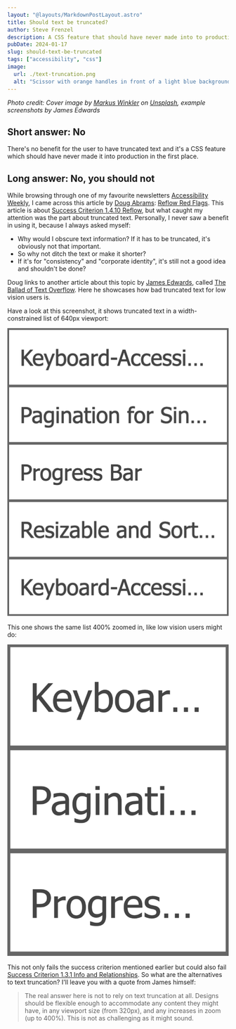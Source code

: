 ```yaml
---
layout: "@layouts/MarkdownPostLayout.astro"
title: Should text be truncated?
author: Steve Frenzel
description: A CSS feature that should have never made into to production, and why you sh...
pubDate: 2024-01-17
slug: should-text-be-truncated
tags: ["accessibility", "css"]
image:
  url: ./text-truncation.png
  alt: "Scissor with orange handles in front of a light blue background. The words 'Success Criterion 1.4.10 Reflow' are fragmented and seem to be cut off. Also the word 'Reflow' has been truncated."
---
```


_Photo credit: Cover image by [Markus Winkler](https://unsplash.com/@markuswinkler?utm_content=creditCopyText&utm_medium=referral&utm_source=unsplash) on [Unsplash](https://unsplash.com/photos/silver-scissors-on-blue-surface-bNhCzmKZ_dI?utm_content=creditCopyText&utm_medium=referral&utm_source=unsplash), example screenshots by James Edwards_

## Short answer: No

There's no benefit for the user to have truncated text and it's a CSS feature which should have never made it into production in the first place.

## Long answer: No, you should not

While browsing through one of my favourite newsletters [Accessibility Weekly](https://a11yweekly.com/), I came across this article by [Doug Abrams](https://www.tpgi.com/author/doug/): [Reflow Red Flags](https://www.tpgi.com/reflow-red-flags/). This article is about [Success Criterion 1.4.10 Reflow](https://www.w3.org/TR/WCAG21/#reflow), but what caught my attention was the part about truncated text. Personally, I never saw a benefit in using it, because I always asked myself:

- Why would I obscure text information? If it has to be truncated, it's obviously not that important.
- So why not ditch the text or make it shorter?
- If it's for "consistency" and "corporate identity", it's still not a good idea and shouldn't be done?

Doug links to another article about this topic by [James Edwards](https://www.tpgi.com/author/brothercake/), called [The Ballad of Text Overflow](https://www.tpgi.com/the-ballad-of-text-overflow/). Here he showcases how bad truncated text for low vision users is.

Have a look at this screenshot, it shows truncated text in a width-constrained list of 640px viewport:

![A text list in which each item is truncated using text-overflow, so you can only read the first two or three words of each link, followed by an ellipsis.](truncated-list.png)

This one shows the same list 400% zoomed in, like low vision users might do:

![The same list viewed at 400% zoom, in which the text is so large that it's only possible to read the first few letters of each word.](truncated.png)

This not only fails the success criterion mentioned earlier but could also fail [Success Criterion 1.3.1 Info and Relationships](https://www.w3.org/TR/WCAG/#info-and-relationships). So what are the alternatives to text truncation? I'll leave you with a quote from James himself:

> The real answer here is not to rely on text truncation at all.
> Designs should be flexible enough to accommodate any content they might have, in any viewport size (from 320px), and any increases in zoom (up to 400%).
> This is not as challenging as it might sound.
